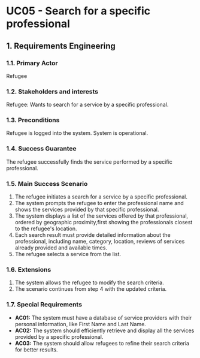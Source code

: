 # UC05 - Search for a specific professional

## 1. Requirements Engineering

### 1.1. Primary Actor
Refugee

### 1.2. Stakeholders and interests
Refugee: Wants to search for a service by a specific professional.

### 1.3. Preconditions
Refugee is logged into the system.
System is operational.

### 1.4. Success Guarantee
The refugee successfully finds the service performed by a specific professional.

### 1.5. Main Success Scenario
1. The refugee initiates a search for a service by a specific professional.
2. The system prompts the refugee to enter the professional name and shows the services provided by that specific professional.
4. The system displays a list of the services offered by that professional, ordered by geographic proximity,first showing the professionals closest to the refugee's location.
5. Each search result must provide detailed information about the professional, including name, category, location, reviews of services already provided and available times.
5. The refugee selects a service from the list.

### 1.6. Extensions
1. The system allows the refugee to modify the search criteria.
2. The scenario continues from step 4 with the updated criteria.

### 1.7. Special Requirements
* **AC01:** The system must have a database of service providers with their personal information, like First Name and Last Name.
* **AC02:** The system should efficiently retrieve and display all the services provided by a specific professional.
* **AC03:** The system should allow refugees to refine their search criteria for better results.


